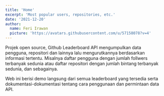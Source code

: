 ```yaml
---
title: 'Home'
excerpt: 'Most popular users, repositories, etc.'
date: '2021-12-20'
author:
  name: Feri Irawan
  picture: 'https://avatars.githubusercontent.com/u/57158078?v=4'
---
```


Projek open source, Github Leaderboard API mengumpulkan data pengguna, repositori dan lainnya lalu mengurutkannya berdasarkan informasi tertentu. Misalnya daftar pengguna dengan jumlah follwers terbanyak sedunia atau daftar repositori dengan jumlah bintang terbanyak sedunia, dan sebagainya.

Web ini berisi demo langsung dari semua leaderboard yang tersedia serta dokumentasi-dokumentasi tentang cara penggunaan dan permintaan data API.
